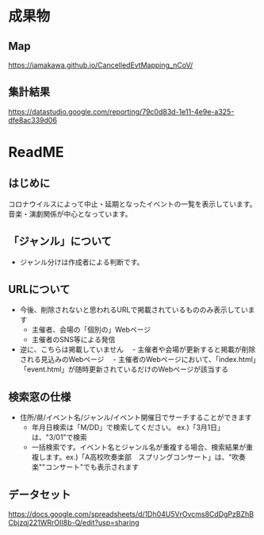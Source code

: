 # 成果物
## Map
https://iamakawa.github.io/CancelledEvtMapping_nCoV/

## 集計結果
https://datastudio.google.com/reporting/79c0d83d-1e11-4e9e-a325-dfe8ac339d06

# ReadME
## はじめに
コロナウイルスによって中止・延期となったイベントの一覧を表示しています。音楽・演劇関係が中心となっています。

## 「ジャンル」について
- ジャンル分けは作成者による判断です。

## URLについて
- 今後、削除されないと思われるURLで掲載されているもののみ表示しています
  - 主催者、会場の「個別の」Webページ
  - 主催者のSNS等による発信
- 逆に、こちらは掲載していません
　- 主催者や会場が更新すると掲載が削除される見込みのWebページ
　- 主催者のWebページにおいて、「index.html」「event.html」が随時更新されているだけのWebページが該当する

## 検索窓の仕様
- 住所/県/イベント名/ジャンル/イベント開催日でサーチすることができます
  - 年月日検索は「M/DD」で検索してください。 ex.)「3月1日」は、"3/01"で検索
  - 一括検索です。イベント名とジャンル名が重複する場合、検索結果が重複します。ex.)「A高校吹奏楽部　スプリングコンサート」は、"吹奏楽""コンサート"でも表示されます

## データセット
https://docs.google.com/spreadsheets/d/1Dh04U5VrOvcms8CdDgPzBZhBCbjzqj221WRrOII8b-Q/edit?usp=sharing
